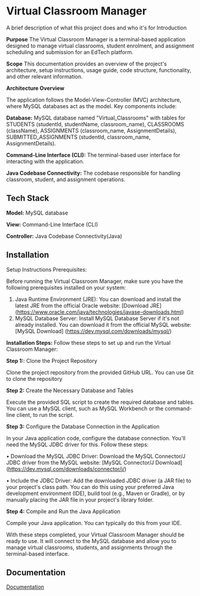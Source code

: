 

# Virtual Classroom Manager


A brief description of what this project does and who it's for
Introduction


**Purpose**
The Virtual Classroom Manager is a terminal-based application designed to manage virtual classrooms, student enrolment, and assignment scheduling and submission for an EdTech platform.


**Scope**
This documentation provides an overview of the project's architecture, setup instructions, usage guide, code structure, functionality, and other relevant information.


**Architecture Overview**


The application follows the Model-View-Controller (MVC) architecture, where MySQL databases act as the model. Key components include:


**Database:** MySQL database named "Virtual_Classrooms" with tables for STUDENTS (studentId, studentName, classroom_name), CLASSROOMS (className), ASSIGNMENTS (classroom_name, AssignmentDetails), SUBMITTED_ASSIGNMENTS (studentId, classroom_name, AssignmentDetails).


**Command-Line Interface (CLI):** The terminal-based user interface for interacting with the application.


**Java Codebase Connectivity:** The codebase responsible for handling classroom, student, and assignment operations.

## Tech Stack

**Model:** MySQL database

**View:** Command-Line Interface (CLI)

**Controller:** Java Codebase Connectivity(Java)


## Installation


Setup Instructions Prerequisites:

Before running the Virtual Classroom Manager, make sure you have the following prerequisites installed on your system:
1. Java Runtime Environment (JRE): You can download and install the latest JRE from the official Oracle website: [Download JRE] (https://www.oracle.com/java/technologies/javase-downloads.html)
2. MySQL Database Server: Install MySQL Database Server if it's not already installed. You can download it from the official MySQL website: [MySQL Download] (https://dev.mysql.com/downloads/mysql/)


**Installation Steps:**
Follow these steps to set up and run the Virtual Classroom Manager:


**Step 1:**: Clone the Project Repository


Clone the project repository from the provided GitHub URL. You can use Git to clone the repository


**Step 2:** Create the Necessary Database and Tables


Execute the provided SQL script to create the required database and tables. You can use a MySQL client, such as MySQL Workbench or the command-line client, to run the script. 


**Step 3:** Configure the Database Connection in the Application


In your Java application code, configure the database connection. You'll need the MySQL JDBC driver for this. Follow these steps:


•   Download the MySQL JDBC Driver: Download the MySQL Connector/J JDBC driver from the MySQL website: [MySQL Connector/J Download] (https://dev.mysql.com/downloads/connector/j/)


•   Include the JDBC Driver: Add the downloaded JDBC driver (a JAR file) to your project's class path. You can do this using your preferred Java development environment (IDE), build tool (e.g., Maven or Gradle), or by manually placing the JAR file in your project's library folder.


**Step 4:** Compile and Run the Java Application


Compile your Java application. You can typically do this from your IDE.


With these steps completed, your Virtual Classroom Manager should be ready to use. It will connect to the MySQL database and allow you to manage virtual classrooms, students, and assignments through the terminal-based interface.




## Documentation


[Documentation](https://docs.google.com/document/d/1ipXvEyoQMqGD8bC6IH0ehQmcJJaKV4sT/edit?usp=sharing&ouid=109254172910611221108&rtpof=true&sd=true
)



